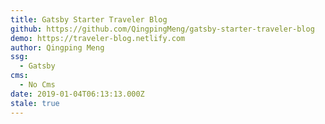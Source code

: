 ```yaml
---
title: Gatsby Starter Traveler Blog
github: https://github.com/QingpingMeng/gatsby-starter-traveler-blog
demo: https://traveler-blog.netlify.com
author: Qingping Meng
ssg:
  - Gatsby
cms:
  - No Cms
date: 2019-01-04T06:13:13.000Z
stale: true
---
```

